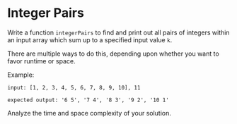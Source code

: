 # Integer Pairs

Write a function `integerPairs` to find and print out all pairs of integers 
within an input array which sum up to a specified input value `k`. 

There are multiple ways to do this, depending upon whether you want to favor 
runtime or space. 

Example:
```
input: [1, 2, 3, 4, 5, 6, 7, 8, 9, 10], 11 

expected output: '6 5', '7 4', '8 3', '9 2', '10 1'
```

Analyze the time and space complexity of your solution.